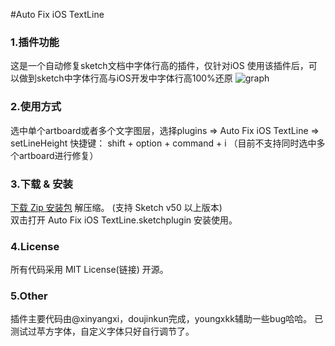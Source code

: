 #Auto Fix iOS TextLine

### 1.插件功能
这是一个自动修复sketch文档中字体行高的插件，仅针对iOS
使用该插件后，可以做到sketch中字体行高与iOS开发中字体行高100%还原
![graph](https://raw.githubusercontent.com/youngxkk/AutoFixiOSTextLine/master/image/fix-1.gif)

### 2.使用方式
选中单个artboard或者多个文字图层，选择plugins => Auto Fix iOS TextLine => setLineHeight
快捷键： shift + option + command + i
（目前不支持同时选中多个artboard进行修复）

### 3.下载 & 安装
[下载 Zip 安装包](https://codeload.github.com/youngxkk/AutoFixiOSTextLine/zip/master) 解压缩。 (支持 Sketch v50 以上版本)  
双击打开 Auto Fix iOS TextLine.sketchplugin 安装使用。

### 4.License
所有代码采用 MIT License(链接) 开源。

### 5.Other
插件主要代码由@xinyangxi，doujinkun完成，youngxkk辅助一些bug哈哈。
已测试过苹方字体，自定义字体只好自行调节了。


